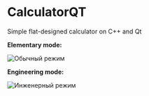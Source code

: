 # CalculatorQT
Simple flat-designed calculator on C++ and Qt

**Elementary mode:**

![Обычный режим](https://github.com/Bychin/Qt-simple-calculator/raw/master/Screenshots/SimpleMode.png)

**Engineering mode:**

![Инженерный режим](https://github.com/Bychin/Qt-simple-calculator/raw/master/Screenshots/ComplMode.png)
